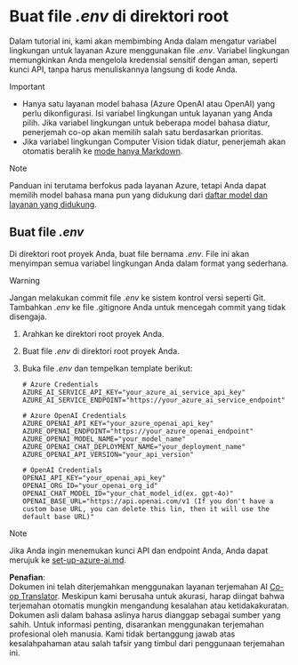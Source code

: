 <!--
CO_OP_TRANSLATOR_METADATA:
{
  "original_hash": "66029e3b67a3eb980ab8740367e91283",
  "translation_date": "2025-05-07T14:15:11+00:00",
  "source_file": "getting_started/command-line-guide/create-env-file.md",
  "language_code": "id"
}
-->
# Buat file *.env* di direktori root

Dalam tutorial ini, kami akan membimbing Anda dalam mengatur variabel lingkungan untuk layanan Azure menggunakan file *.env*. Variabel lingkungan memungkinkan Anda mengelola kredensial sensitif dengan aman, seperti kunci API, tanpa harus menuliskannya langsung di kode Anda.

> [!IMPORTANT]
> - Hanya satu layanan model bahasa (Azure OpenAI atau OpenAI) yang perlu dikonfigurasi. Isi variabel lingkungan untuk layanan yang Anda pilih. Jika variabel lingkungan untuk beberapa model bahasa diatur, penerjemah co-op akan memilih salah satu berdasarkan prioritas.
> - Jika variabel lingkungan Computer Vision tidak diatur, penerjemah akan otomatis beralih ke [mode hanya Markdown](./markdown-only-mode.md).

> [!NOTE]
> Panduan ini terutama berfokus pada layanan Azure, tetapi Anda dapat memilih model bahasa mana pun yang didukung dari [daftar model dan layanan yang didukung](../README.md#-supported-models-and-services).

## Buat file *.env*

Di direktori root proyek Anda, buat file bernama *.env*. File ini akan menyimpan semua variabel lingkungan Anda dalam format yang sederhana.

> [!WARNING]
> Jangan melakukan commit file *.env* ke sistem kontrol versi seperti Git. Tambahkan *.env* ke file .gitignore Anda untuk mencegah commit yang tidak disengaja.

1. Arahkan ke direktori root proyek Anda.

1. Buat file *.env* di direktori root proyek Anda.

1. Buka file *.env* dan tempelkan template berikut:

    ```plaintext
    # Azure Credentials
    AZURE_AI_SERVICE_API_KEY="your_azure_ai_service_api_key"
    AZURE_AI_SERVICE_ENDPOINT="https://your_azure_ai_service_endpoint"

    # Azure OpenAI Credentials
    AZURE_OPENAI_API_KEY="your_azure_openai_api_key"
    AZURE_OPENAI_ENDPOINT="https://your_azure_openai_endpoint"
    AZURE_OPENAI_MODEL_NAME="your_model_name"
    AZURE_OPENAI_CHAT_DEPLOYMENT_NAME="your_deployment_name"
    AZURE_OPENAI_API_VERSION="your_api_version"

    # OpenAI Credentials
    OPENAI_API_KEY="your_openai_api_key"
    OPENAI_ORG_ID="your_openai_org_id"
    OPENAI_CHAT_MODEL_ID="your_chat_model_id(ex. gpt-4o)"
    OPENAI_BASE_URL="https://api.openai.com/v1 (If you don't have a custom base URL, you can delete this lin, then it will use the default base URL)"
    ```

> [!NOTE]
> Jika Anda ingin menemukan kunci API dan endpoint Anda, Anda dapat merujuk ke [set-up-azure-ai.md](../set-up-azure-ai.md).

**Penafian**:  
Dokumen ini telah diterjemahkan menggunakan layanan terjemahan AI [Co-op Translator](https://github.com/Azure/co-op-translator). Meskipun kami berusaha untuk akurasi, harap diingat bahwa terjemahan otomatis mungkin mengandung kesalahan atau ketidakakuratan. Dokumen asli dalam bahasa aslinya harus dianggap sebagai sumber yang sahih. Untuk informasi penting, disarankan menggunakan terjemahan profesional oleh manusia. Kami tidak bertanggung jawab atas kesalahpahaman atau salah tafsir yang timbul dari penggunaan terjemahan ini.